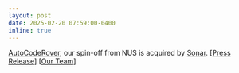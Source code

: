 ```yaml
---
layout: post
date: 2025-02-20 07:59:00-0400
inline: true
---
```


[AutoCodeRover](https://autocoderover.dev/), our spin-off from NUS is acquired by [Sonar](https://www.sonarsource.com/). \[[Press Release](https://www.sonarsource.com/company/press-releases/sonar-acquires-autocoderover-to-supercharge-developers-with-ai-agents/)\] \[[Our Team](https://www.linkedin.com/posts/abhik-roychoudhury-189352137_nus-ai-software-activity-7298718426628268033-Vni7?utm_source=share&utm_medium=member_desktop&rcm=ACoAACXRdzYBkMiwNG8ZPhq9BZLzha5ph6yH3E0)\]
